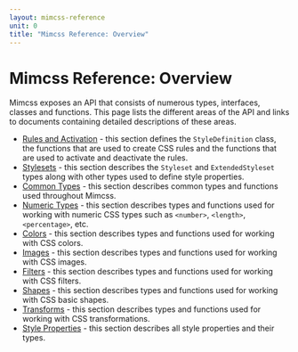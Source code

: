 ```yaml
---
layout: mimcss-reference
unit: 0
title: "Mimcss Reference: Overview"
---
```


# Mimcss Reference: Overview

Mimcss exposes an API that consists of numerous types, interfaces, classes and functions. This page lists the different areas of the API and links to documents containing detailed descriptions of these areas.


- [Rules and Activation](mimcss-reference-rules-and-activation.html) - this section defines the `StyleDefinition` class, the functions that are used to create CSS rules and the functions that are used to activate and deactivate the rules.
- [Stylesets](mimcss-reference-stylesets.html) - this section describes the `Styleset` and `ExtendedStyleset` types along with other types used to define style properties.
- [Common Types](mimcss-reference-common-types.html) - this section describes common types and functions used throughout Mimcss.
- [Numeric Types](mimcss-reference-numeric-types.html) - this section describes types and functions used for working with numeric CSS types such as `<number>`, `<length>`, `<percentage>`, etc.
- [Colors](mimcss-reference-colors.html) - this section describes types and functions used for working with CSS colors.
- [Images](mimcss-reference-images.html) - this section describes types and functions used for working with CSS images.
- [Filters](mimcss-reference-filters.html) - this section describes types and functions used for working with CSS filters.
- [Shapes](mimcss-reference-shapes.html) - this section describes types and functions used for working with CSS basic shapes.
- [Transforms](mimcss-reference-transforms.html) - this section describes types and functions used for working with CSS transformations.
- [Style Properties](mimcss-reference-style-properties.html) - this section describes all style properties and their types.


